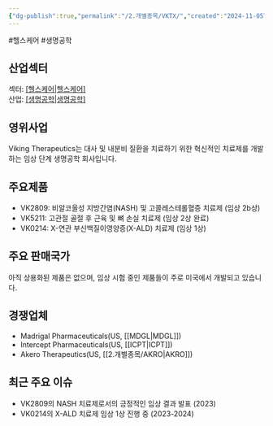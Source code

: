 ```yaml
---
{"dg-publish":true,"permalink":"/2.개별종목/VKTX/","created":"2024-11-05T14:51:30.465+09:00","updated":"2025-07-29T21:37:05.350+09:00"}
---
```


#헬스케어 #생명공학 

## 산업섹터

섹터: [[헬스케어\|헬스케어]](Healthcare)  
산업: [[생명공학\|생명공학]](Biotechnology)

## 영위사업

Viking Therapeutics는 대사 및 내분비 질환을 치료하기 위한 혁신적인 치료제를 개발하는 임상 단계 생명공학 회사입니다.

## 주요제품

- VK2809: 비알코올성 지방간염(NASH) 및 고콜레스테롤혈증 치료제 (임상 2b상)
- VK5211: 고관절 골절 후 근육 및 뼈 손실 치료제 (임상 2상 완료)
- VK0214: X-연관 부신백질이영양증(X-ALD) 치료제 (임상 1상)

## 주요 판매국가

아직 상용화된 제품은 없으며, 임상 시험 중인 제품들이 주로 미국에서 개발되고 있습니다.

## 경쟁업체

- Madrigal Pharmaceuticals(US, [[MDGL\|MDGL]])
- Intercept Pharmaceuticals(US, [[ICPT\|ICPT]])
- Akero Therapeutics(US, [[2.개별종목/AKRO\|AKRO]])

## 최근 주요 이슈

- VK2809의 NASH 치료제로서의 긍정적인 임상 결과 발표 (2023)
- VK0214의 X-ALD 치료제 임상 1상 진행 중 (2023-2024)